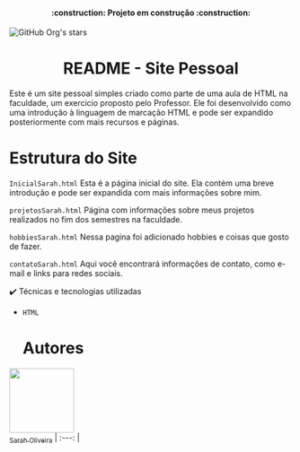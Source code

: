 <h4 align="center"> 
    :construction:  Projeto em construção  :construction:
</h4>

![GitHub Org's stars](https://img.shields.io/github/stars/SarahOliveiraPy?style=social)

<h1 align="center"> README - Site Pessoal </h1>

Este é um site pessoal simples criado como parte de uma aula de HTML na faculdade, um exercicio proposto pelo Professor. Ele foi desenvolvido como uma introdução à linguagem de marcação HTML e pode ser expandido posteriormente com mais recursos e páginas.

# Estrutura do Site

 ` InicialSarah.html `
Esta é a página inicial do site. Ela contém uma breve introdução e pode ser expandida com mais informações sobre mim.

 ` projetosSarah.html `
Página com informações sobre meus projetos realizados no fim dos semestres na faculdade.

 ` hobbiesSarah.html `
Nessa pagina foi adicionado hobbies e coisas que gosto de fazer.

 ` contatoSarah.html `
Aqui você encontrará informações de contato, como e-mail e links para redes sociais.

✔️ Técnicas e tecnologias utilizadas

- ``HTML``

  # Autores

[<img loading="lazy" src="https://avatars.githubusercontent.com/u/161997202?v=4" width=115><br><sub>Sarah Oliveira</sub>](https://github.com/SarahOliveiraPy)
| :---: |
